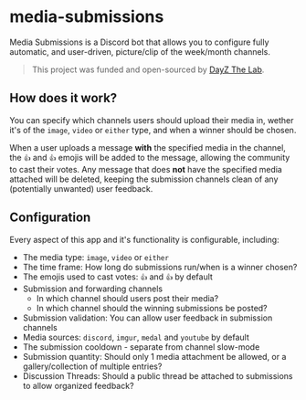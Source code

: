 # media-submissions

Media Submissions is a Discord bot that allows you to configure fully automatic, and user-driven, picture/clip of the week/month channels.

> This project was funded and open-sourced by [DayZ The Lab](https://dayzthelab.com).

## How does it work?

You can specify which channels users should upload their media in, wether it's of the `image`, `video` or `either` type, and when a winner should be chosen.

When a user uploads a message **with** the specified media in the channel, the `👍` and `👍` emojis will be added to the message, allowing the community to cast their votes. Any message that does **not** have the specified media attached will be deleted, keeping the submission channels clean of any (potentially unwanted) user feedback.

## Configuration

Every aspect of this app and it's functionality is configurable, including:

- The media type: `image`, `video` or `either`
- The time frame: How long do submissions run/when is a winner chosen?
- The emojis used to cast votes: `👍` and `👍` by default
- Submission and forwarding channels
  - In which channel should users post their media?
  - In which channel should the winning submissions be posted?
- Submission validation: You can allow user feedback in submission channels
- Media sources: `discord`, `imgur`, `medal` and `youtube` by default
- The submission cooldown - separate from channel slow-mode
- Submission quantity: Should only 1 media attachment be allowed, or a gallery/collection of multiple entries?
- Discussion Threads: Should a public thread be attached to submissions to allow organized feedback?
